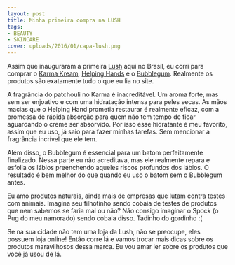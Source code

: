 ```yaml
---
layout: post
title: Minha primeira compra na LUSH
tags:
- BEAUTY
- SKINCARE
cover: uploads/2016/01/capa-lush.png
---
```


Assim que inauguraram a primeira <a href="https://www.lush.com.br/">Lush</a> aqui no Brasil, eu corri para comprar o <a href="https://www.lush.com.br/produtos/karma-kream">Karma Kream</a>, <a href="https://www.lush.com.br/produtos/helping-hands">Helping Hands</a> e o <a href="https://www.lush.com.br/produtos/bubblegum">Bubblegum</a>. Realmente os produtos são exatamente tudo o que eu lia no site.

A fragrância do patchouli no Karma é inacreditável. Um aroma forte, mas sem ser enjoativo e com uma hidratação intensa para peles secas. As mãos macias que o Helping Hand prometia restaurar é realmente eficaz, com a promessa de rápida absorção para quem não tem tempo de ficar aguardando o creme ser absorvido. Por isso esse hidratante é meu favorito, assim que eu uso, já saio para fazer minhas tarefas. Sem mencionar a fragrância incrível que ele tem.

Além disso, o Bubblegum é essencial para um batom perfeitamente finalizado. Nessa parte eu não acreditava, mas ele realmente repara e esfolia os lábios preenchendo aqueles riscos profundos dos lábios. O resultado é bem melhor do que quando eu uso o batom sem o Bubblegum antes.

Eu amo produtos naturais, ainda mais de empresas que lutam contra testes com animais. Imagina seu filhotinho sendo cobaia de testes de produtos que nem sabemos se faria mal ou não? Não consigo imaginar o Spock (o Pug do meu namorado) sendo cobaia disso. Tadinho do gordinho :(

Se na sua cidade não tem uma loja da Lush, não se preocupe, eles possuem loja online! Então corre lá e vamos trocar mais dicas sobre os produtos maravilhosos dessa marca. Eu vou amar ler sobre os produtos que você já usou de lá.
